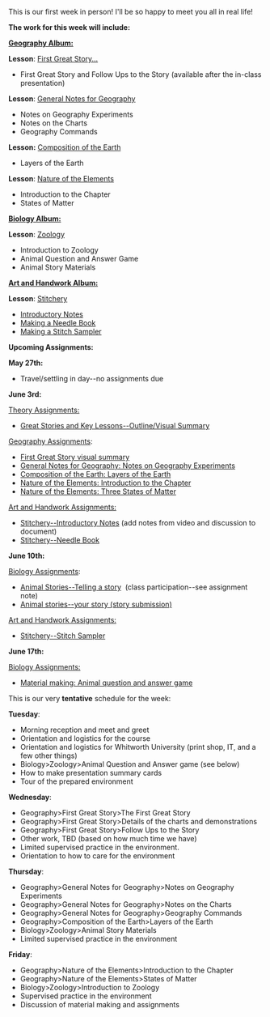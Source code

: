 This is our first week in person! I'll be so happy to meet you all in real life!

**The work for this week will include:**

**[Geography Album:](https://montessorinorthwest.populiweb.com/router/courseofferings/10738320/lessons/index)**

**Lesson**: [First Great Story...](https://montessorinorthwest.populiweb.com/router/courseofferings/10738320/lessons/12679935/pages/13277681/show)

- First Great Story and Follow Ups to the Story (available after the in-class presentation)

**Lesson**: [General Notes for Geography](https://montessorinorthwest.populiweb.com/router/courseofferings/10738320/lessons/12679936/show)

- Notes on Geography Experiments
- Notes on the Charts
- Geography Commands

**Lesson:** [Composition of the Earth](https://montessorinorthwest.populiweb.com/router/courseofferings/10738320/lessons/12679937/show)

- Layers of the Earth

**Lesson**: [Nature of the Elements](https://montessorinorthwest.populiweb.com/router/courseofferings/10738320/lessons/12679938/show)

- Introduction to the Chapter
- States of Matter

**[Biology Album:](https://montessorinorthwest.populiweb.com/router/courseofferings/10738319/show)**

**Lesson**: [Zoology](https://montessorinorthwest.populiweb.com/router/courseofferings/10738319/lessons/12679927/show)

- Introduction to Zoology
- Animal Question and Answer Game
- Animal Story Materials

[**Art and Handwork Album:**](https://montessorinorthwest.populiweb.com/router/courseofferings/10738318/dashboard)

**Lesson**: [Stitchery](https://montessorinorthwest.populiweb.com/router/courseofferings/10738318/lessons/12679948/show)

- [Introductory Notes](https://montessorinorthwest.populiweb.com/router/courseofferings/10738318/lessons/12679948/show)
- [Making a Needle Book](https://montessorinorthwest.populiweb.com/router/courseofferings/10738318/lessons/12679948/pages/13277731/show)
- [Making a Stitch Sampler](https://montessorinorthwest.populiweb.com/router/courseofferings/10738318/lessons/12679948/pages/13277732/show)

**Upcoming Assignments:**

**May 27th:**

- Travel/settling in day--no assignments due

**June 3rd:**

[Theory Assignments:](https://montessorinorthwest.populiweb.com/router/courseofferings/10738327/assignments/index)

- [Great Stories and Key Lessons--Outline/Visual Summary](https://montessorinorthwest.populiweb.com/router/courseofferings/10738327/assignments/26160203/show)

[Geography Assignments](https://montessorinorthwest.populiweb.com/router/courseofferings/10738320/assignments/index):

- [First Great Story visual summary](https://montessorinorthwest.populiweb.com/router/courseofferings/10738320/assignments/26160934/show)
- [General Notes for Geography: Notes on Geography Experiments](https://montessorinorthwest.populiweb.com/router/courseofferings/10738320/assignments/26161001/show)
- [Composition of the Earth: Layers of the Earth](https://montessorinorthwest.populiweb.com/router/courseofferings/10738320/assignments/26160998/show)
- [Nature of the Elements: Introduction to the Chapter](https://montessorinorthwest.populiweb.com/router/courseofferings/10738320/assignments/26160999/show)
- [Nature of the Elements: Three States of Matter](https://montessorinorthwest.populiweb.com/router/courseofferings/10738320/assignments/26161000/show)

[Art and Handwork Assignments:](https://montessorinorthwest.populiweb.com/router/courseofferings/10738318/assignments/index)

- [Stitchery--Introductory Notes](https://montessorinorthwest.populiweb.com/router/courseofferings/10738318/assignments/26160963/show) (add notes from video and discussion to document)
- [Stitchery--Needle Book](https://montessorinorthwest.populiweb.com/router/courseofferings/10738318/assignments/26160962/show)

**June 10th:**

[Biology Assignments](https://montessorinorthwest.populiweb.com/router/courseofferings/10738319/assignments/index):

- [Animal Stories--Telling a story](https://montessorinorthwest.populiweb.com/router/courseofferings/10738319/assignments/26160904/show)  (class participation--see assignment note)
- [Animal stories--your story (story submission)](https://montessorinorthwest.populiweb.com/router/courseofferings/10738319/assignments/26160905/show)

[Art and Handwork Assignments:](https://montessorinorthwest.populiweb.com/router/courseofferings/10738318/assignments/index)

- [Stitchery--Stitch Sampler](https://montessorinorthwest.populiweb.com/router/courseofferings/10738318/assignments/26160961/show)

**June 17th:**

[Biology Assignments:](https://montessorinorthwest.populiweb.com/router/courseofferings/10738319/assignments/index)

- [Material making: Animal question and answer game](https://montessorinorthwest.populiweb.com/router/courseofferings/10738319/assignments/26160902/show)

This is our very **tentative** schedule for the week:

**Tuesday**: 

- Morning reception and meet and greet
- Orientation and logistics for the course 
- Orientation and logistics for Whitworth University (print shop, IT, and a few other things)
- Biology>Zoology>Animal Question and Answer game (see below)
- How to make presentation summary cards
- Tour of the prepared environment

**Wednesday**:

- Geography>First Great Story>The First Great Story
- Geography>First Great Story>Details of the charts and demonstrations
- Geography>First Great Story>Follow Ups to the Story
- Other work, TBD (based on how much time we have)
- Limited supervised practice in the environment.
- Orientation to how to care for the environment

**Thursday**:

- Geography>General Notes for Geography>Notes on Geography Experiments
- Geography>General Notes for Geography>Notes on the Charts
- Geography>General Notes for Geography>Geography Commands
- Geography>Composition of the Earth>Layers of the Earth
- Biology>Zoology>Animal Story Materials
- Limited supervised practice in the environment

**Friday**:

- Geography>Nature of the Elements>Introduction to the Chapter
- Geography>Nature of the Elements>States of Matter
- Biology>Zoology>Introduction to Zoology
- Supervised practice in the environment
- Discussion of material making and assignments
